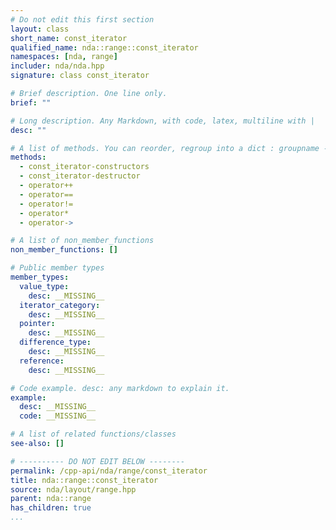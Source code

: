 ```yaml
---
# Do not edit this first section
layout: class
short_name: const_iterator
qualified_name: nda::range::const_iterator
namespaces: [nda, range]
includer: nda/nda.hpp
signature: class const_iterator

# Brief description. One line only.
brief: ""

# Long description. Any Markdown, with code, latex, multiline with |
desc: ""

# A list of methods. You can reorder, regroup into a dict : groupname -> list
methods:
  - const_iterator-constructors
  - const_iterator-destructor
  - operator++
  - operator==
  - operator!=
  - operator*
  - operator->

# A list of non_member_functions
non_member_functions: []

# Public member types
member_types:
  value_type:
    desc: __MISSING__
  iterator_category:
    desc: __MISSING__
  pointer:
    desc: __MISSING__
  difference_type:
    desc: __MISSING__
  reference:
    desc: __MISSING__

# Code example. desc: any markdown to explain it.
example:
  desc: __MISSING__
  code: __MISSING__

# A list of related functions/classes
see-also: []

# ---------- DO NOT EDIT BELOW --------
permalink: /cpp-api/nda/range/const_iterator
title: nda::range::const_iterator
source: nda/layout/range.hpp
parent: nda::range
has_children: true
...
```


